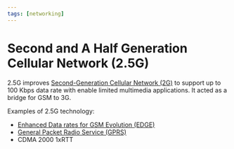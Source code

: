 ```yaml
---
tags: [networking]
---
```


# Second and A Half Generation Cellular Network (2.5G)

2.5G improves [Second-Generation Cellular Network (2G)](202303311222.md) to
support up to 100 Kbps data rate with enable limited multimedia applications. It
acted as a bridge for GSM to 3G.

Examples of 2.5G technology:
- [Enhanced Data rates for GSM Evolution (EDGE)](202304111942.md)
- [General Packet Radio Service (GPRS)](202304111940.md)
- CDMA 2000 1xRTT
